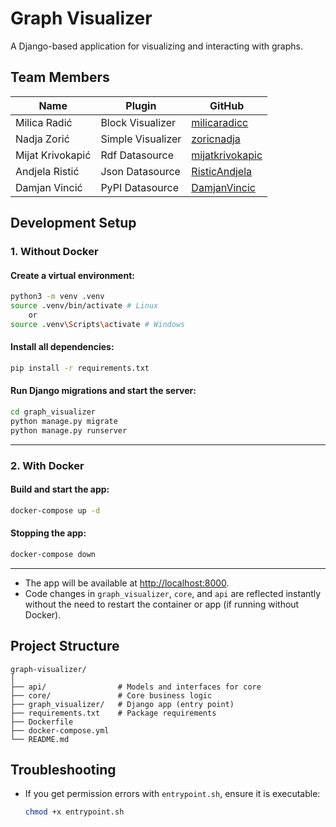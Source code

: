 # Graph Visualizer

A Django-based application for visualizing and interacting with graphs.

## Team Members

| Name             | Plugin            | GitHub                                       |
|------------------|-------------------|----------------------------------------------|
| Milica Radić     | Block Visualizer  | [milicaradicc](https://github.com/milicaradicc) |
| Nadja Zorić      | Simple Visualizer | [zoricnadja](https://github.com/zoricnadja)          |
| Mijat Krivokapić | Rdf Datasource    | [mijatkrivokapic](https://github.com/mijatkrivokapic) |
| Andjela Ristić   | Json Datasource   | [RisticAndjela](https://github.com/RisticAndjela) |
| Damjan Vincić    | PyPI Datasource   | [DamjanVincic](https://github.com/DamjanVincic) |

## Development Setup

### **1. Without Docker**

#### **Create a virtual environment:**

```sh
python3 -m venv .venv
source .venv/bin/activate # Linux
    or
source .venv\Scripts\activate # Windows
```

#### **Install all dependencies:**

```sh
pip install -r requirements.txt
```

#### **Run Django migrations and start the server:**

```sh
cd graph_visualizer
python manage.py migrate
python manage.py runserver
```

---

### **2. With Docker**

#### **Build and start the app:**

```sh
docker-compose up -d
```

#### **Stopping the app:**

```sh
docker-compose down
```

---

- The app will be available at [http://localhost:8000](http://localhost:8000).
- Code changes in `graph_visualizer`, `core`, and `api` are reflected instantly without the need to restart the container or app (if running without Docker).


## Project Structure

```
graph-visualizer/
│
├── api/                # Models and interfaces for core
├── core/               # Core business logic
├── graph_visualizer/   # Django app (entry point)
├── requirements.txt    # Package requirements
├── Dockerfile
├── docker-compose.yml
└── README.md
```


## Troubleshooting

- If you get permission errors with `entrypoint.sh`, ensure it is executable:
  ```sh
  chmod +x entrypoint.sh
  ```

